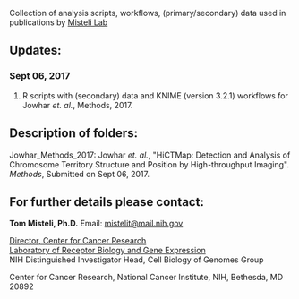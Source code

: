 Collection of analysis scripts, workflows, (primary/secondary) data used in publications by [Misteli Lab](https://ccr.cancer.gov/Laboratory-of-Receptor-Biology-and-Gene-Expression/tom-misteli) 

## Updates:

### Sept 06, 2017
1. R scripts with (secondary) data and KNIME (version 3.2.1) workflows for Jowhar _et. al._, Methods, 2017.

## Description of folders:

Jowhar_Methods_2017: Jowhar _et. al._, "HiCTMap: Detection and Analysis of Chromosome Territory Structure and Position by High-throughput Imaging". _Methods_, Submitted on Sept 06, 2017.


## For further details please contact:

**Tom Misteli, Ph.D.** 
Email: [mistelit@mail.nih.gov](mailto:mistelit@mail.nih.gov)

[Director, Center for Cancer Research](https://ccr.cancer.gov/about)  
[Laboratory of Receptor Biology and Gene Expression](https://ccr.cancer.gov/Laboratory-of-Receptor-Biology-and-Gene-Expression)  
NIH Distinguished Investigator 
Head, Cell Biology of Genomes Group

Center for Cancer Research, National Cancer Institute, NIH, Bethesda, MD 20892
